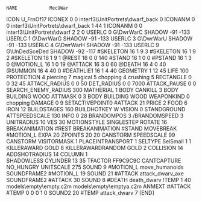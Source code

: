 	NAME 			MecUWar
ICON 			U_FrnOf17
ICONEX 0 0 interf3\UnitPortrets\dwarf_back 0
ICONANM 0 0 interf3\UnitPortrets\dwarf_back 1 44 1
ICONANM 0 0 interf3\UnitPortrets\dwarf 2 2 0
USERLC 			0 G\DwrWarC SHADOW -91 -133
USERLC 			1 G\DwrWarG SHADOW -91 -133
USERLC 			3 G\DwrWarU SHADOW -91 -133
USERLC 			4 G\DwrWarH SHADOW -91 -133
USERLC 			9 G\UnDedSceDed SHADOW -92 -117
#SKELETON               16 1 9 3
#SKELETON               16 1 9 2
#SKELETON               16 1 9 1
@REST      		16 0 0 140
#STAND     		16 1 0 0
#PSTAND    		16 1 3 0
@MOTION_L  		16 1 0 19
@ATTACK    		16 3 0 60
@DEATH     		16 4 0 40
@SUMMON     		16 4 40 0 
#DEATHLIE1 		16 1 4 40
GEOMETRY 		1 12 45
LIFE     		100
PROTECTION 		4 piercing 7 magical 5 chopping 4 crushing 5
RECTANGLE 		0 0 32 45
ATTACK_RADIUS 		0 0 50
DET_RADIUS 		0 0 7000
ATTACK_PAUSE 		0 0
SEARCH_ENEMY_RADIUS 	300
MATHERIAL 		1 BODY
CANKILL 		3 BODY BUILDING WOOD
ATTMASK 0 3 BODY BUILDING WOOD
WEAPONKIND 		0 chopping
DAMAGE   		0 9
SETACTIVEPOINT0		#ATTACK 21
PRICE 			2 FOOD 6 IRON 12
BUILDSTAGES 		160
BUILDHOTKEY		W
VISION 			0
STANDGROUND
ATTSPEEDSCALE 130
INFO 			0 28
BRANDOMPOS 3
/BRANDOMSPEED 3
UNITRADIUS 		10
VES 			30
MOTIONSTYLE 		SINGLESTEP
ROTATE 			16
BREAKANIMATION 		#REST
BREAKANIMATION 		#STAND
MOVEBREAK 		#MOTION_L
EXPA 			20
ZPOINTS 20 20
CANSTORM
SPEEDSCALE 99
CANSTORM
VISITORMASK 1
PLACEINTRANSPORT 1
SELTYPE SelSmall 1 1
KILLERAWARD             GOLD 8
KILLERAWARDRANDOM       GOLD 2
COLLISION 14
ADDSHOTRADIUS 14
COLUMN 1  
SHADOWLESS
CYLINDER 13 35
TFACTOR FF9C9C9C
CANTCAPTURE
NO_HUNGRY
UNITSCALE		275
SOUND 9 #MOTION_L move_humanoids
SOUNDFRAME2 #MOTION_L 19
SOUND 21 #ATTACK attack_dwarv_axe
SOUNDFRAME2 #ATTACK 30
SOUND 8 #DEATH death_dwarv
!TEMP  1 40 models\empty\empty.c2m models\empty\emptya.c2m
ANMEXT #ATTACK #TEMP 0 0 0 1 0
SOUND2 20 #TEMP attack_dwarv 7
[END]
